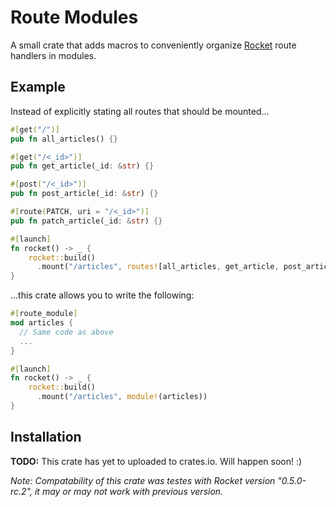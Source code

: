 # Route Modules
A small crate that adds macros to conveniently organize [Rocket](rocket.rs) route handlers in modules.

## Example
Instead of explicitly stating all routes that should be mounted...
```Rust
#[get("/")]
pub fn all_articles() {}

#[get("/<_id>")]
pub fn get_article(_id: &str) {}

#[post("/<_id>")]
pub fn post_article(_id: &str) {}

#[route(PATCH, uri = "/<_id>")]
pub fn patch_article(_id: &str) {}

#[launch]
fn rocket() -> _ {
    rocket::build()
      .mount("/articles", routes![all_articles, get_article, post_article, patch_article])
}
```

...this crate allows you to write the following:

```Rust
#[route_module]
mod articles {
  // Same code as above
  ...
}

#[launch]
fn rocket() -> _ {
    rocket::build()
      .mount("/articles", module!(articles))
}
```

## Installation
**TODO:** This crate has yet to uploaded to crates.io. Will happen soon! :)

*Note: Compatability of this crate was testes with Rocket version "0.5.0-rc.2", it may or may not work with previous version.*
